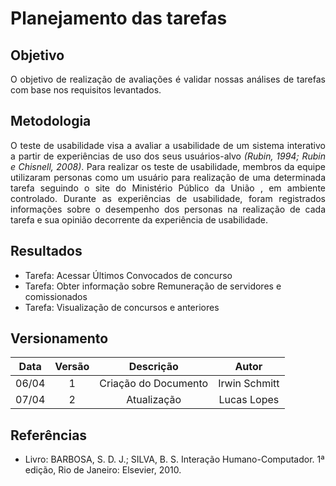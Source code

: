 # Planejamento das tarefas

## Objetivo

 <p align="justify">O objetivo de realização de avaliações é validar nossas análises de tarefas com base nos requisitos levantados.</p>

## Metodologia


<p align = "justify">O teste de usabilidade visa a avaliar a usabilidade de um sistema interativo a partir de experiências de uso dos seus usuários-alvo <i>(Rubin, 1994; Rubin e Chisnell, 2008)</i>. Para realizar os teste de usabilidade,  membros da equipe utilizaram personas como um usuário para realização de uma determinada tarefa seguindo o site do Ministério Público da União , em  ambiente controlado. Durante as experiências de usabilidade, foram registrados informações sobre o desempenho dos personas na realização de cada tarefa e sua opinião decorrente da experiência de usabilidade.</p>


## Resultados 
<!-- - <p><a href="../tarefa_1">Tarefa: Acessar Últimos Convocados de concurso</a></p> -->
<!-- - <p><a href="../tarefa_2">Tarefa: Obter informação sobre Remuneração de servidores e comissionados </a></p> -->
<!-- - <p><a href="../tarefa_3">Tarefa: Visualização de concursos e anteriores</a></p> -->
* Tarefa: Acessar Últimos Convocados de concurso
* Tarefa: Obter informação sobre Remuneração de servidores e comissionados 
* Tarefa: Visualização de concursos e anteriores

## Versionamento

| Data | Versão |           Descrição             |    Autor    |
|:----:|:------:|:-------------------------------:|:-----------:|
|06/04 |1     |     Criação do Documento        | Irwin Schmitt |
|07/04 |2     |     Atualização         | Lucas Lopes  |

## Referências
- Livro: BARBOSA, S. D. J.; SILVA, B. S. Interação Humano-Computador. 1ª edição, Rio de Janeiro: Elsevier, 2010.